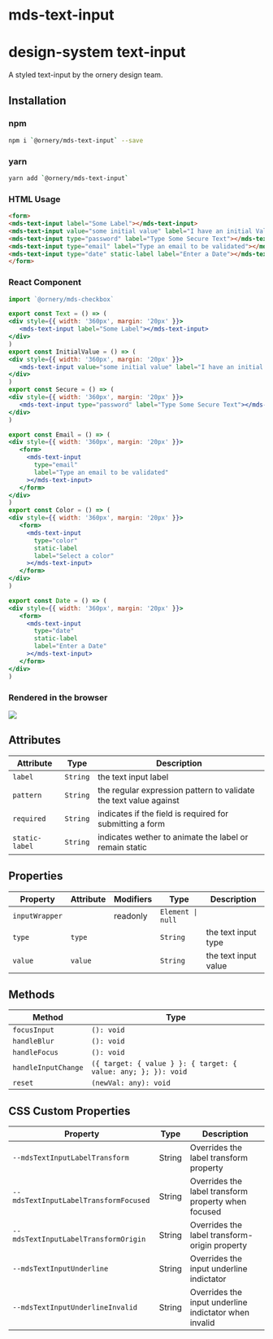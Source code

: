 # mds-text-input

# design-system text-input
A styled text-input by the ornery design team.

## Installation

### npm
```bash
npm i `@ornery/mds-text-input` --save
```

### yarn
```bash
yarn add `@ornery/mds-text-input`
```

### HTML Usage
```html
<form>
<mds-text-input label="Some Label"></mds-text-input>
<mds-text-input value="some initial value" label="I have an initial Value"></mds-text-input>
<mds-text-input type="password" label="Type Some Secure Text"></mds-text-input>
<mds-text-input type="email" label="Type an email to be validated"></mds-text-input>
<mds-text-input type="date" static-label label="Enter a Date"></mds-text-input>
</form>
```

### React Component
```jsx
import `@ornery/mds-checkbox`

export const Text = () => (
<div style={{ width: '360px', margin: '20px' }}>
   <mds-text-input label="Some Label"></mds-text-input>
</div>
)
export const InitialValue = () => (
<div style={{ width: '360px', margin: '20px' }}>
   <mds-text-input value="some initial value" label="I have an initial Value"></mds-text-input>
</div>
)
export const Secure = () => (
<div style={{ width: '360px', margin: '20px' }}>
   <mds-text-input type="password" label="Type Some Secure Text"></mds-text-input>
</div>
)

export const Email = () => (
<div style={{ width: '360px', margin: '20px' }}>
   <form>
     <mds-text-input
       type="email"
       label="Type an email to be validated"
     ></mds-text-input>
   </form>
</div>
)
export const Color = () => (
<div style={{ width: '360px', margin: '20px' }}>
   <form>
     <mds-text-input
       type="color"
       static-label
       label="Select a color"
     ></mds-text-input>
   </form>
</div>
)

export const Date = () => (
<div style={{ width: '360px', margin: '20px' }}>
   <form>
     <mds-text-input
       type="date"
       static-label
       label="Enter a Date"
     ></mds-text-input>
   </form>
</div>
)

```

### Rendered in the browser

![](samples/input.png)
<br/>

## Attributes

| Attribute      | Type     | Description                                      |
|----------------|----------|--------------------------------------------------|
| `label`        | `String` | the text input label                             |
| `pattern`      | `String` | the regular expression pattern to validate the text value against |
| `required`     | `String` | indicates if the field is required for submitting a form |
| `static-label` | `String` | indicates wether to animate the label or remain static |

## Properties

| Property       | Attribute | Modifiers | Type              | Description          |
|----------------|-----------|-----------|-------------------|----------------------|
| `inputWrapper` |           | readonly  | `Element \| null` |                      |
| `type`         | `type`    |           | `String`          | the text input type  |
| `value`        | `value`   |           | `String`          | the text input value |

## Methods

| Method              | Type                                             |
|---------------------|--------------------------------------------------|
| `focusInput`        | `(): void`                                       |
| `handleBlur`        | `(): void`                                       |
| `handleFocus`       | `(): void`                                       |
| `handleInputChange` | `({ target: { value } }: { target: { value: any; }; }): void` |
| `reset`             | `(newVal: any): void`                            |

## CSS Custom Properties

| Property                              | Type   | Description                                      |
|---------------------------------------|--------|--------------------------------------------------|
| `--mdsTextInputLabelTransform`        | String | Overrides the label transform property           |
| `--mdsTextInputLabelTransformFocused` | String | Overrides the label transform property when focused |
| `--mdsTextInputLabelTransformOrigin`  | String | Overrides the label transform-origin property    |
| `--mdsTextInputUnderline`             | String | Overrides the input underline indictator         |
| `--mdsTextInputUnderlineInvalid`      | String | Overrides the input underline indictator when invalid |
